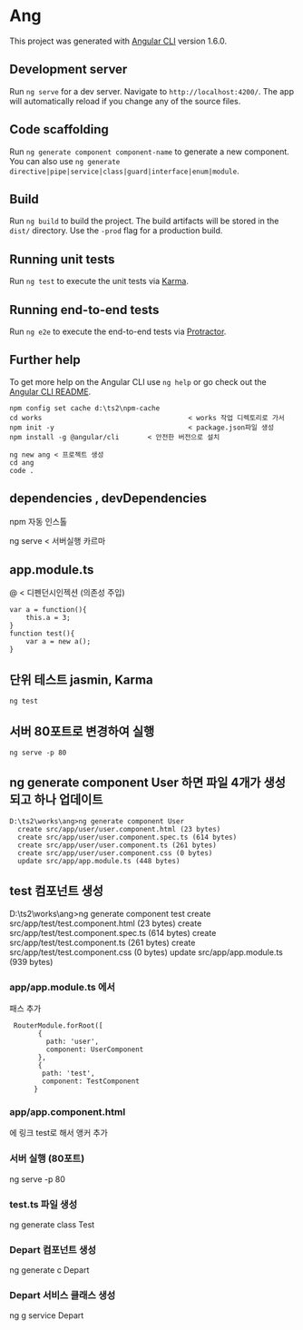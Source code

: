 # Ang

This project was generated with [Angular CLI](https://github.com/angular/angular-cli) version 1.6.0.

## Development server

Run `ng serve` for a dev server. Navigate to `http://localhost:4200/`. The app will automatically reload if you change any of the source files.

## Code scaffolding

Run `ng generate component component-name` to generate a new component. You can also use `ng generate directive|pipe|service|class|guard|interface|enum|module`.

## Build

Run `ng build` to build the project. The build artifacts will be stored in the `dist/` directory. Use the `-prod` flag for a production build.

## Running unit tests

Run `ng test` to execute the unit tests via [Karma](https://karma-runner.github.io).

## Running end-to-end tests

Run `ng e2e` to execute the end-to-end tests via [Protractor](http://www.protractortest.org/).

## Further help

To get more help on the Angular CLI use `ng help` or go check out the [Angular CLI README](https://github.com/angular/angular-cli/blob/master/README.md).


```
npm config set cache d:\ts2\npm-cache
cd works                                    < works 작업 디렉토리로 가서
npm init -y                                 < package.json파일 생성
npm install -g @angular/cli       < 안전한 버전으로 설치

ng new ang < 프로젝트 생성
cd ang
code .
```

## dependencies , devDependencies

npm 자동 인스톨 

ng serve < 서버실행 카르마

## app.module.ts
@ < 디펜던시인젝션 (의존성 주입)
```
var a = function(){
    this.a = 3;
}
function test(){
    var a = new a();
}
```

## 단위 테스트 jasmin, Karma 
```
ng test
```

## 서버 80포트로 변경하여 실행
```
ng serve -p 80
```

## ng generate component User 하면 파일 4개가 생성되고 하나 업데이트
```
D:\ts2\works\ang>ng generate component User
  create src/app/user/user.component.html (23 bytes)
  create src/app/user/user.component.spec.ts (614 bytes)
  create src/app/user/user.component.ts (261 bytes)
  create src/app/user/user.component.css (0 bytes)
  update src/app/app.module.ts (448 bytes)
  ```

  ## test 컴포넌트 생성
  D:\ts2\works\ang>ng generate component test
  create src/app/test/test.component.html (23 bytes)
  create src/app/test/test.component.spec.ts (614 bytes)
  create src/app/test/test.component.ts (261 bytes)
  create src/app/test/test.component.css (0 bytes)
  update src/app/app.module.ts (939 bytes)

### app/app.module.ts 에서 
패스 추가
```
 RouterModule.forRoot([
       {
         path: 'user',
         component: UserComponent
       },
       {
        path: 'test',
        component: TestComponent
      }
```
### app/app.component.html
에 링크 test로 해서 앵커 추가

### 서버 실행 (80포트)
  ng serve -p 80 

### test.ts 파일 생성
  ng generate class Test

  ### Depart 컴포넌트 생성
  ng generate c Depart

  ### Depart 서비스 클래스 생성
  ng g service Depart